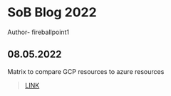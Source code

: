 # SoB Blog 2022
Author- fireballpoint1

## 08.05.2022
Matrix to compare GCP resources to azure resources 
> [LINK](https://cloud.google.com/free/docs/aws-azure-gcp-service-comparison)